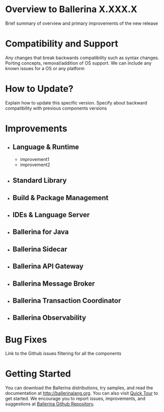 # Overview to Ballerina X.XXX.X
Brief summary of overview and primary improvements of the new release

# Compatibility and Support
Any changes that break backwards compatibility such as syntax changes. Porting concepts, removal/addition of OS support. We can include any known issues for a OS or any platform

# How to Update?
Explain how to update this specific version. Specify about backward compatibility with previous components versions

# Improvements
- ## Language & Runtime
  - improvement1
  - improvement2
- ## Standard Library
- ## Build & Package Management
- ## IDEs & Language Server
- ## Ballerina for Java
- ## Ballerina Sidecar
- ## Ballerina API Gateway
- ## Ballerina Message Broker
- ## Ballerina Transaction Coordinator
- ## Ballerina Observability

# Bug Fixes 
Link to the Github issues filtering for all the components

# Getting Started
You can download the Ballerina distributions, try samples, and read the documentation at http://ballerinalang.org. You can also visit [Quick Tour][1] to get started. We encourage you to report issues, improvements, and suggestions at [Ballerina Github Repository][2].

[1]: https://ballerinalang.org/docs/quick-tour/quick-tour 
[2]: https://github.com/ballerina-lang/ballerina/
